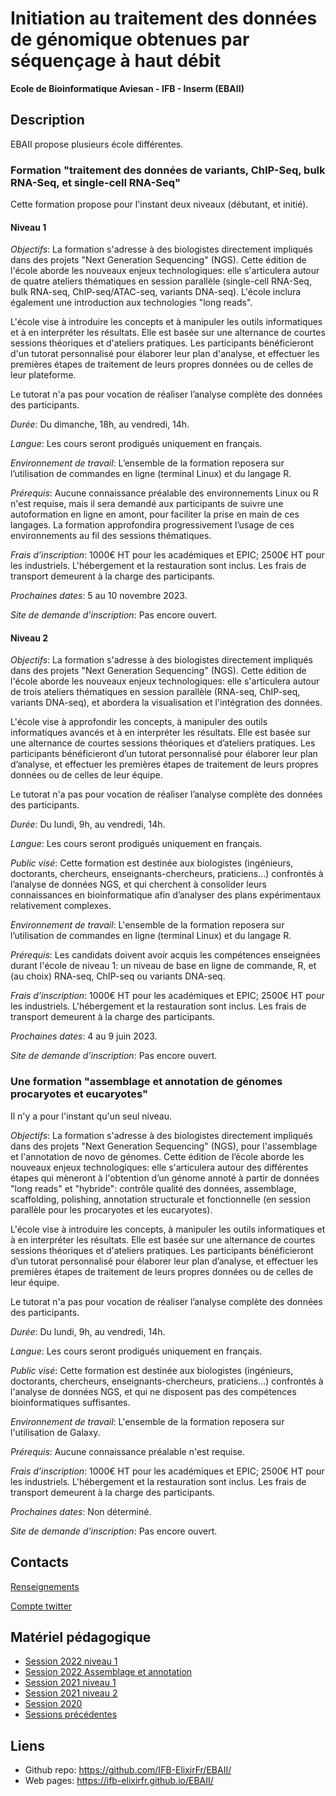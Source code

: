 # Initiation au traitement des données de génomique obtenues par séquençage à haut débit

**Ecole de Bioinformatique Aviesan - IFB - Inserm (EBAII)**


## Description

EBAII propose plusieurs école différentes.

### Formation "traitement des données de variants, ChIP-Seq, bulk RNA-Seq, et single-cell RNA-Seq"

Cette formation propose pour l'instant deux niveaux (débutant, et initié).

#### Niveau 1

*Objectifs*:
La formation s'adresse à des biologistes directement impliqués dans des projets "Next Generation Sequencing" (NGS).
Cette édition de l'école aborde les nouveaux enjeux technologiques: elle s'articulera autour de quatre ateliers thématiques en session parallèle (single-cell RNA-Seq, bulk RNA-seq, ChIP-seq/ATAC-seq, variants DNA-seq). L'école inclura également une introduction aux technologies "long reads".

L'école vise à introduire les concepts et à manipuler les outils informatiques et à en interpréter les résultats.
Elle est basée sur une alternance de courtes sessions théoriques et d'ateliers pratiques.
Les participants bénéficieront d'un tutorat personnalisé pour élaborer leur plan d'analyse, et effectuer les premières étapes de traitement de leurs propres données ou de celles de leur plateforme.

Le tutorat n'a pas pour vocation de réaliser l’analyse complète des données des participants.

*Durée*:
Du dimanche, 18h, au vendredi, 14h.

*Langue*:
Les cours seront prodigués uniquement en français.

*Environnement de travail*:
L’ensemble de la formation reposera sur l’utilisation de commandes en ligne (terminal Linux) et du langage R.

*Prérequis*:
Aucune connaissance préalable des environnements Linux ou R n'est requise, mais il sera demandé aux participants de suivre une autoformation en ligne en amont, pour faciliter la prise en main de ces langages.
La formation approfondira progressivement l’usage de ces environnements au fil des sessions thématiques.

*Frais d’inscription*:
1000€ HT pour les académiques et EPIC; 2500€ HT pour les industriels.
L'hébergement et la restauration sont inclus. Les frais de transport demeurent à la charge des participants. 

*Prochaines dates*:
5 au 10 novembre 2023.

*Site de demande d'inscription*:
Pas encore ouvert.



#### Niveau 2

*Objectifs*:
La formation s'adresse à des biologistes directement impliqués dans des projets "Next Generation Sequencing" (NGS).
Cette édition de l'école aborde les nouveaux enjeux technologiques: elle s'articulera autour de trois ateliers thématiques en session parallèle (RNA-seq, ChIP-seq, variants DNA-seq), et abordera la visualisation et l'intégration des données. 

L'école vise à approfondir les concepts, à manipuler des outils informatiques avancés et à en interpréter les résultats.
Elle est basée sur une alternance de courtes sessions théoriques et d’ateliers pratiques.
Les participants bénéficieront d’un tutorat personnalisé pour élaborer leur plan d’analyse, et effectuer les premières étapes de traitement de leurs propres données ou de celles de leur équipe. 

Le tutorat n'a pas pour vocation de réaliser l’analyse complète des données des participants.

*Durée*:
Du lundi, 9h, au vendredi, 14h.

*Langue*:
Les cours seront prodigués uniquement en français.

*Public visé*: 
Cette formation est destinée aux biologistes (ingénieurs, doctorants, chercheurs, enseignants-chercheurs, praticiens…) confrontés à l’analyse de données NGS, et qui cherchent à consolider leurs connaissances en bioinformatique afin d’analyser des plans expérimentaux relativement complexes. 

*Environnement de travail*:
L'ensemble de la formation reposera sur l’utilisation de commandes en ligne (terminal Linux) et du langage R. 

*Prérequis*:
Les candidats doivent avoir acquis les compétences enseignées durant l'école de niveau 1: un niveau de base en ligne de commande, R, et (au choix) RNA-seq, ChIP-seq ou variants DNA-seq.

*Frais d’inscription*:
1000€ HT pour les académiques et EPIC; 2500€ HT pour les industriels.
L'hébergement et la restauration sont inclus. Les frais de transport demeurent à la charge des participants. 

*Prochaines dates*:
4 au 9 juin 2023.

*Site de demande d'inscription*:
Pas encore ouvert.


### Une formation "assemblage et annotation de génomes procaryotes et eucaryotes"

Il n'y a pour l'instant qu'un seul niveau.

*Objectifs*:
La formation s'adresse à des biologistes directement impliqués dans des projets "Next Generation Sequencing" (NGS), pour l'assemblage et l'annotation de novo de génomes.
Cette édition de l’école aborde les nouveaux enjeux technologiques: elle s'articulera autour des différentes étapes qui mèneront à l'obtention d’un génome annoté à partir de données "long reads" et "hybride": contrôle qualité des données, assemblage, scaffolding, polishing, annotation structurale et fonctionnelle (en session parallèle pour les procaryotes et les eucaryotes). 

L'école vise à introduire les concepts, à manipuler les outils informatiques et à en interpréter les résultats.
Elle est basée sur une alternance de courtes sessions théoriques et d'ateliers pratiques.
Les participants bénéficieront d’un tutorat personnalisé pour élaborer leur plan d’analyse, et effectuer les premières étapes de traitement de leurs propres données ou de celles de leur équipe.

Le tutorat n'a pas pour vocation de réaliser l’analyse complète des données des participants.

*Durée*:
Du lundi, 9h, au vendredi, 14h.

*Langue*:
Les cours seront prodigués uniquement en français.

*Public visé*: 
Cette formation est destinée aux biologistes (ingénieurs, doctorants, chercheurs, enseignants-chercheurs, praticiens…) confrontés à l'analyse de données NGS, et qui ne disposent pas des compétences bioinformatiques suffisantes. 

*Environnement de travail*:
L'ensemble de la formation reposera sur l'utilisation de Galaxy. 

*Prérequis*:
Aucune connaissance préalable n'est requise.

*Frais d’inscription*:
1000€ HT pour les académiques et EPIC; 2500€ HT pour les industriels.
L'hébergement et la restauration sont inclus. Les frais de transport demeurent à la charge des participants. 

*Prochaines dates*:
Non déterminé.

*Site de demande d'inscription*:
Pas encore ouvert.


## Contacts

[Renseignements](mailto:ecole-bioinfo@aviesan.fr)

[Compte twitter](https://twitter.com/EBAI_Roscoff)


## Matériel pédagogique

- [Session 2022 niveau 1](2022/ebaiin1/README.md)
- [Session 2022 Assemblage et annotation](2022/Assemblage/README.md)
- [Session 2021 niveau 1](2021/ebaiin1/README.md)
- [Session 2021 niveau 2](2021/ebaiin2/README.md)
- [Session 2020](2020/README.md)
- [Sessions précédentes](http://france-bioinformatique.fr/)


## Liens

- Github repo: <https://github.com/IFB-ElixirFr/EBAII/>
- Web pages: <https://ifb-elixirfr.github.io/EBAII/>
